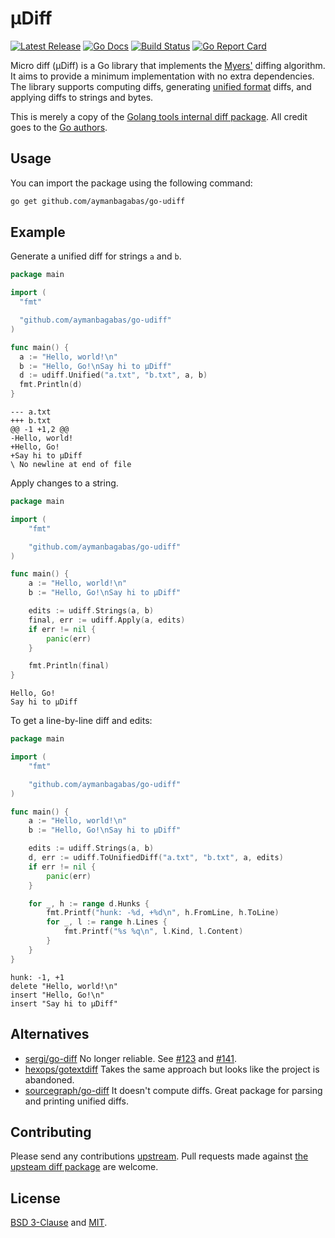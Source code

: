 # µDiff

<p>
<a href="https://github.com/aymanbagabas/go-udiff/releases"><img src="https://img.shields.io/github/release/aymanbagabas/go-udiff.svg" alt="Latest Release"></a>
<a href="https://pkg.go.dev/github.com/aymanbagabas/go-udiff?tab=doc"><img src="https://godoc.org/github.com/golang/gddo?status.svg" alt="Go Docs"></a>
<a href="https://github.com/aymanbagabas/go-udiff/actions"><img src="https://github.com/aymanbagabas/go-udiff/workflows/build/badge.svg" alt="Build Status"></a>
<a href="https://goreportcard.com/report/github.com/aymanbagabas/go-udiff"><img alt="Go Report Card" src="https://goreportcard.com/badge/github.com/aymanbagabas/go-udiff"></a>
</p>

Micro diff (µDiff) is a Go library that implements the
[Myers'](http://www.xmailserver.org/diff2.pdf) diffing algorithm. It aims to
provide a minimum implementation with no extra dependencies. The
library supports computing diffs, generating [unified format](https://www.gnu.org/software/diffutils/manual/html_node/Unified-Format.html)
diffs, and applying diffs to strings and bytes.

This is merely a copy of the [Golang tools internal diff package](https://github.com/golang/tools/tree/master/internal/diff).
All credit goes to the [Go authors](https://go.dev/AUTHORS).

## Usage

You can import the package using the following command:

```bash
go get github.com/aymanbagabas/go-udiff
```

## Example

Generate a unified diff for strings `a` and `b`.

```go
package main

import (
  "fmt"

  "github.com/aymanbagabas/go-udiff"
)

func main() {
  a := "Hello, world!\n"
  b := "Hello, Go!\nSay hi to µDiff"
  d := udiff.Unified("a.txt", "b.txt", a, b)
  fmt.Println(d)
}
```

```
--- a.txt
+++ b.txt
@@ -1 +1,2 @@
-Hello, world!
+Hello, Go!
+Say hi to µDiff
\ No newline at end of file
```

Apply changes to a string.

```go
package main

import (
	"fmt"

	"github.com/aymanbagabas/go-udiff"
)

func main() {
	a := "Hello, world!\n"
	b := "Hello, Go!\nSay hi to µDiff"

	edits := udiff.Strings(a, b)
	final, err := udiff.Apply(a, edits)
	if err != nil {
		panic(err)
	}

	fmt.Println(final)
}
```

```
Hello, Go!
Say hi to µDiff
```

To get a line-by-line diff and edits:

```go
package main

import (
	"fmt"

	"github.com/aymanbagabas/go-udiff"
)

func main() {
	a := "Hello, world!\n"
	b := "Hello, Go!\nSay hi to µDiff"

	edits := udiff.Strings(a, b)
	d, err := udiff.ToUnifiedDiff("a.txt", "b.txt", a, edits)
	if err != nil {
		panic(err)
	}

	for _, h := range d.Hunks {
		fmt.Printf("hunk: -%d, +%d\n", h.FromLine, h.ToLine)
		for _, l := range h.Lines {
			fmt.Printf("%s %q\n", l.Kind, l.Content)
		}
	}
}
```

```
hunk: -1, +1
delete "Hello, world!\n"
insert "Hello, Go!\n"
insert "Say hi to µDiff"
```

## Alternatives

- [sergi/go-diff](https://github.com/sergi/go-diff) No longer reliable. See [#123](https://github.com/sergi/go-diff/issues/123) and [#141](https://github.com/sergi/go-diff/pull/141).
- [hexops/gotextdiff](https://github.com/hexops/gotextdiff) Takes the same approach but looks like the project is abandoned.
- [sourcegraph/go-diff](https://github.com/sourcegraph/go-diff) It doesn't compute diffs. Great package for parsing and printing unified diffs.

## Contributing

Please send any contributions [upstream](https://github.com/golang/tools). Pull
requests made against [the upsteam diff package](https://github.com/golang/tools/tree/master/internal/diff)
are welcome.

## License

[BSD 3-Clause](./LICENSE-BSD) and [MIT](./LICENSE-MIT).
